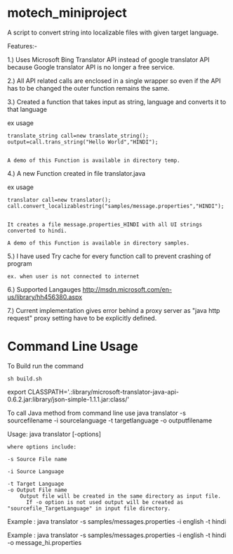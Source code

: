 motech_miniproject
==================

A script to convert string into localizable files with given target language.

Features:-


1.) Uses Microsoft Bing Translator API instead of google translator API because Google translator API is no longer a free service.


2.) All API related calls are enclosed in a single wrapper so even if the API has to be changed the outer function remains the same.


3.) Created a function that takes input as string, language and converts it to that language


ex usage


	translate_string call=new translate_string();
	output=call.trans_string("Hello World","HINDI");


	A demo of this Function is available in directory temp.

4.) A new Function created in file translator.java


ex usage


	translator call=new translator();
	call.convert_localizablestring("samples/message.properties","HINDI");


	It creates a file message.properties_HINDI with all UI strings converted to hindi.

	A demo of this Function is available in directory samples.


5.) I have used Try cache for every function call to prevent crashing of program 


	ex. when user is not connected to internet



6.) Supported Langauges http://msdn.microsoft.com/en-us/library/hh456380.aspx


7.) Current implementation gives error behind a proxy server as "java http request" proxy setting have to be explicitly defined.



Command Line Usage 
==================

To Build run the command

	sh build.sh
export CLASSPATH='.:library/microsoft-translator-java-api-0.6.2.jar:library/json-simple-1.1.1.jar:class/'

To call Java method from command line use
java translator -s sourcefilename -i sourcelanguage -t targetlanguage -o outputfilename

Usage: java translator [-options]      
 
	where options include:

	-s Source File name

	-i Source Language 

	-t Target Language
	-o Output File name
	 	Output file will be created in the same directory as input file.
          If -o option is not used output will be created as "sourcefile_TargetLanguage" in input file directory.
          
Example : java translator -s samples/messages.properties -i english -t hindi

Example : java translator -s samples/messages.properties -i english -t hindi -o message_hi.properties


